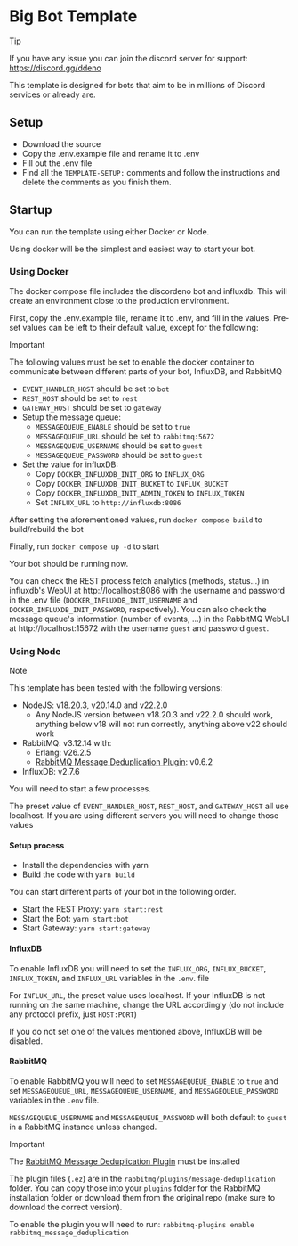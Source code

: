# Big Bot Template

> [!TIP]
> If you have any issue you can join the discord server for support: https://discord.gg/ddeno

This template is designed for bots that aim to be in millions of Discord services or already are.

## Setup

- Download the source
- Copy the .env.example file and rename it to .env
- Fill out the .env file
- Find all the `TEMPLATE-SETUP:` comments and follow the instructions and delete the comments as you finish them.

## Startup

You can run the template using either Docker or Node.

Using docker will be the simplest and easiest way to start your bot.

### Using Docker

The docker compose file includes the discordeno bot and influxdb. This will create an environment close to the production environment.

First, copy the .env.example file, rename it to .env, and fill in the values. Pre-set values can be left to their default value, except for the following:

> [!IMPORTANT]
> The following values must be set to enable the docker container to communicate between different parts of your bot, InfluxDB, and RabbitMQ
>
> - `EVENT_HANDLER_HOST` should be set to `bot`
> - `REST_HOST` should be set to `rest`
> - `GATEWAY_HOST` should be set to `gateway`
> - Setup the message queue:
>   - `MESSAGEQUEUE_ENABLE` should be set to `true`
>   - `MESSAGEQUEUE_URL` should be set to `rabbitmq:5672`
>   - `MESSAGEQUEUE_USERNAME` should be set to `guest`
>   - `MESSAGEQUEUE_PASSWORD` should be set to `guest`
> - Set the value for influxDB:
>   - Copy `DOCKER_INFLUXDB_INIT_ORG` to `INFLUX_ORG`
>   - Copy `DOCKER_INFLUXDB_INIT_BUCKET` to `INFLUX_BUCKET`
>   - Copy `DOCKER_INFLUXDB_INIT_ADMIN_TOKEN` to `INFLUX_TOKEN`
>   - Set `INFLUX_URL` to `http://influxdb:8086`

After setting the aforementioned values, run `docker compose build` to build/rebuild the bot

Finally, run `docker compose up -d` to start

Your bot should be running now.

You can check the REST process fetch analytics (methods, status...) in influxdb's WebUI at http://localhost:8086 with the username and password in the .env file (`DOCKER_INFLUXDB_INIT_USERNAME` and `DOCKER_INFLUXDB_INIT_PASSWORD`, respectively). You can also check the message queue's information (number of events, ...) in the RabbitMQ WebUI at http://localhost:15672 with the username `guest` and password `guest`.

### Using Node

> [!NOTE]
> This template has been tested with the following versions:
>
> - NodeJS: v18.20.3, v20.14.0 and v22.2.0
>   - Any NodeJS version between v18.20.3 and v22.2.0 should work, anything below v18 will not run correctly, anything above v22 should work
> - RabbitMQ: v3.12.14 with:
>   - Erlang: v26.2.5
>   - [RabbitMQ Message Deduplication Plugin](https://github.com/noxdafox/rabbitmq-message-deduplication): v0.6.2
> - InfluxDB: v2.7.6

You will need to start a few processes.

The preset value of `EVENT_HANDLER_HOST`, `REST_HOST`, and `GATEWAY_HOST` all use localhost. If you are using different servers you will need to change those values

#### Setup process


- Install the dependencies with yarn
- Build the code with `yarn build`

You can start different parts of your bot in the following order.

- Start the REST Proxy: `yarn start:rest`
- Start the Bot: `yarn start:bot`
- Start Gateway: `yarn start:gateway`

#### InfluxDB

To enable InfluxDB you will need to set the `INFLUX_ORG`, `INFLUX_BUCKET`, `INFLUX_TOKEN`, and `INFLUX_URL` variables in the `.env`. file

For `INFLUX_URL`, the preset value uses localhost. If your InfluxDB is not running on the same machine, change the URL accordingly (do not include any protocol prefix, just `HOST:PORT`)

If you do not set one of the values mentioned above, InfluxDB will be disabled.

#### RabbitMQ

To enable RabbitMQ you will need to set `MESSAGEQUEUE_ENABLE` to `true` and set `MESSAGEQUEUE_URL`, `MESSAGEQUEUE_USERNAME`, and `MESSAGEQUEUE_PASSWORD` variables in the `.env` file.

`MESSAGEQUEUE_USERNAME` and `MESSAGEQUEUE_PASSWORD` will both default to `guest` in a RabbitMQ instance unless changed.

> [!IMPORTANT]
> The [RabbitMQ Message Deduplication Plugin](https://github.com/noxdafox/rabbitmq-message-deduplication) must be installed
>
> The plugin files (`.ez`) are in the `rabbitmq/plugins/message-deduplication` folder. You can copy those into your `plugins` folder for the RabbitMQ installation folder or download them from the original repo (make sure to download the correct version).
>
> To enable the plugin you will need to run: `rabbitmq-plugins enable rabbitmq_message_deduplication`
